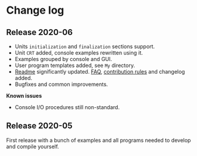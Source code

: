 # Change log

## Release 2020-06
* Units `initialization` and `finalization` sections support.
* Unit `CRT` added, console examples rewritten using it.
* Examples grouped by console and GUI.
* User program templates added, see `My` directory.
* [Readme](readme.md) significantly updated. [FAQ](FAQ.md), [contribution rules](contributing.md) and changelog added.
* Bugfixes and common improvements.

**Known issues**
* Console I/O procedures still non-standard.

## Release 2020-05
First release with a bunch of examples and all programs needed to develop and compile yourself.